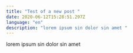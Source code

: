 ```yaml
---
title: "Test of a new post "
date: 2020-06-12T15:28:51.297Z
language: "en"
description: "lorem ipsum sin dolor sin amet "
---
```

lorem ipsum sin dolor sin amet